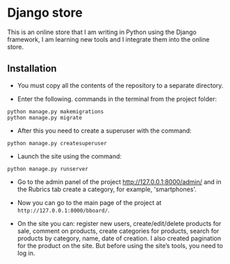 # Django store
This is an online store that I am writing in Python using the Django framework, I am learning new tools and
I integrate them into the online store.

## Installation

* You must copy all the contents of the repository to a separate directory.

* Enter the following. commands in the terminal from the project folder:

```
python manage.py makemigrations
python manage.py migrate
```

* After this you need to create a superuser with the command:

```
python manage.py createsuperuser
```

* Launch the site using the command:

```
python manage.py runserver
```

* Go to the admin panel of the project http://127.0.0.1:8000/admin/ and in the Rubrics 
tab create a category, for example, 'smartphones'.

* Now you can go to the main page of the project at `http://127.0.0.1:8000/bboard/`.
* On the site you can: register new users, create/edit/delete products for sale,
  comment on products, create categories for products, search for products by category, 
  name, date of creation. I also created pagination for the product on the site. 
  But before using the site’s tools, you need to log in.

